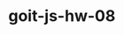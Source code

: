 # goit-js-hw-08
<!-- another way wuth variable: -->
<!-- // Отримуємо посилання на ul.gallery
const galleryList = document.querySelector('.gallery');

// Створюємо розмітку
const galleryMarkup = images.map(({ preview, original, description }) => {
  return `
    <li class="gallery-item">
      <a class="gallery-link" href="${original}">
        <img
          class="gallery-image"
          src="${preview}"
          data-source="${original}"
          alt="${description}"
        />
      </a>
    </li>
  `;
}).join('');

// Додаємо всю розмітку до контейнера
galleryList.innerHTML = galleryMarkup;

// Забороняємо стандартну поведінку при кліку
galleryList.addEventListener('click', event => {
  event.preventDefault();
}); -->




 <!-- Conclusion:
Adding = [] is like saying:

If no toppings are specified, just assume it's a plain cheese pizza. -->

<!-- function createGalleryMarkup(data = []) {
That's called a default parameter. It means:

If no argument is passed to this function, use an empty array by default.
 So do you really need it?
No, it's not strictly necessary if you're always calling the function with a valid array (like createGalleryMarkup(images)).

But it is helpful as a safety fallback in case:

You forget to pass any data.
The function gets called with undefined or null due to a bug.
You want to make the function more reusable and robust.

data = [] is not strictly required — but it's a smart safety net.
It prevents your code from breaking if the function is ever called without data.
It's a great habit when working with arrays or objects as parameters. -->